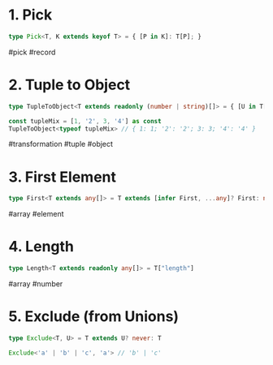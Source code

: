 # 1. Pick 


```ts
type Pick<T, K extends keyof T> = { [P in K]: T[P]; }
```

#pick #record

# 2. Tuple to Object

```ts
type TupleToObject<T extends readonly (number | string)[]> = { [U in T[number]]: U }

const tupleMix = [1, '2', 3, '4'] as const
TupleToObject<typeof tupleMix> // { 1: 1; '2': '2'; 3: 3; '4': '4' }
```

#transformation #tuple #object

# 3. First Element

```ts
type First<T extends any[]> = T extends [infer First, ...any]? First: never
```

#array #element

# 4. Length

```ts
type Length<T extends readonly any[]> = T["length"]
```

#array #number

# 5. Exclude (from Unions)

```ts
type Exclude<T, U> = T extends U? never: T

Exclude<'a' | 'b' | 'c', 'a'> // 'b' | 'c'
```

